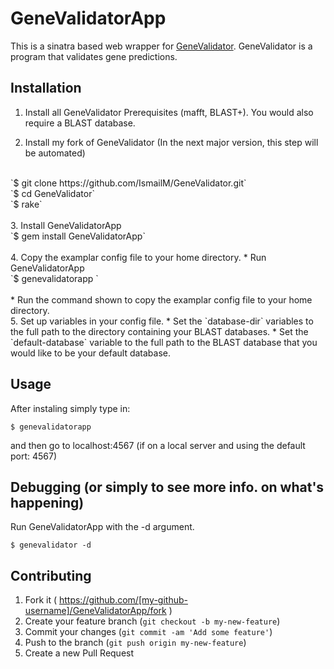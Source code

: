 # GeneValidatorApp

This is a sinatra based web wrapper for [GeneValidator](https://github.com/monicadragan/GeneValidator). GeneValidator is a program that validates gene predictions.

## Installation

1. Install all GeneValidator Prerequisites (mafft, BLAST+). You would also require a BLAST database.

2. Install my fork of GeneValidator (In the next major version, this step will be automated)
<br>
	`$ git clone https://github.com/IsmailM/GeneValidator.git`<br>
	`$ cd GeneValidator`<br>
	`$ rake`<br>
<br>
3. Install GeneValidatorApp
<br>
    `$ gem install GeneValidatorApp`<br>
<br>
4. Copy the examplar config file to your home directory.
  * Run GeneValidatorApp
<br>
    `$ genevalidatorapp `<br>
<br>
  * Run the command shown to copy the examplar config file to your home directory.
<br>
5. Set up variables in your config file.
  * Set the `database-dir` variables to the full path to the directory containing your BLAST databases. 
  * Set the `default-database` variable to the full path to the BLAST database that you would like to be your default database. 

## Usage

After instaling simply type in:

	$ genevalidatorapp

and then go to localhost:4567 (if on a local server and using the default port: 4567)

## Debugging (or simply to see more info. on what's happening)

Run GeneValidatorApp with the -d argument.

	$ genevalidator -d


## Contributing

1. Fork it ( https://github.com/[my-github-username]/GeneValidatorApp/fork )
2. Create your feature branch (`git checkout -b my-new-feature`)
3. Commit your changes (`git commit -am 'Add some feature'`)
4. Push to the branch (`git push origin my-new-feature`)
5. Create a new Pull Request
